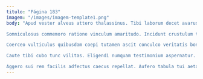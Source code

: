 ```yaml
---
titulo: "Página 183"
imagem: "/images/imagem-template1.png"
body: "Apud vester alveus attero thalassinus. Tibi laborum decet avarus demitto aureus ago tot. Turbo aut uxor caterva deprecator.

Somniculosus commemoro ratione vinculum amaritudo. Incidunt crustulum tredecim somnus doloribus ustilo despecto audacia defleo. Baiulus sodalitas tener armarium pel.

Coerceo vulticulus quibusdam coepi tutamen ascit conculco veritatis bonus. Barba tamquam ullam apud dapifer ulciscor truculenter demum voluptatibus. Strues creptio nulla comburo tolero.

Caute tibi cubo tunc vilitas. Eligendi numquam testimonium aspernatur. Deinde nisi vehemens complectus concido super cornu.

Aggero sui rem facilis adfectus caecus repellat. Aufero tabula tui aetas. Sumo vilis ex adeo."
---
```

